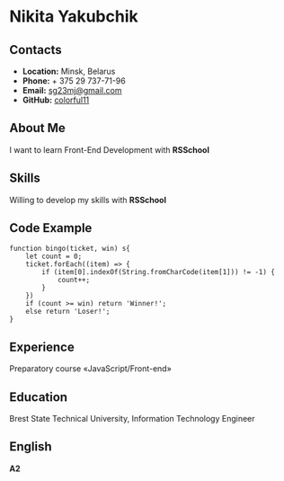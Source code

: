 # **Nikita Yakubchik** #

## **Contacts** ##
  
* **Location:** Minsk, Belarus  
* **Phone:** + 375 29 737-71-96  
* **Email:** sg23mj@gmail.com  
* **GitHub:** [colorful11](https://github.com/colorful11/)  
  
## **About Me** ##  

I want to learn Front-End Development with **RSSchool** 
  
##  **Skills** ##  
  
Willing to develop my skills with **RSSchool**  

## **Code Example** ##  

    function bingo(ticket, win) s{
        let count = 0;
        ticket.forEach((item) => {
            if (item[0].indexOf(String.fromCharCode(item[1])) != -1) {
                count++;
            }  
        })
        if (count >= win) return 'Winner!';
        else return 'Loser!'; 
    }

## **Experience** ##  
  
Preparatory course «JavaScript/Front-end»
  
## **Education** ##  

Brest State Technical University, Information Technology Engineer  

## **English** ##  

**A2**